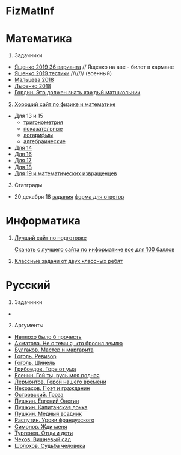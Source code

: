 # FizMatInf
# Математика
1. Задачники
  + [Ященко 2019 36 варианта](https://github.com/tanookki/FizMatInf/blob/master/2019_Ященко_36_вариантов.pdf) // Ященко на аве - билет в кармане
  + [Ященко 2019 тестики](https://github.com/tanookki/FizMatInf/blob/master/2019_Ященко_тест.pdf) /////// (военный)
  + [Мальцева 2018](https://github.com/tanookki/FizMatInf/blob/master/2018_Мальцева.pdf)
  + [Лысенко 2018](https://github.com/tanookki/FizMatInf/blob/master/2018_Лысенко.pdf)
  + [Гордин. Это должен знать каждый матшкольник](https://github.com/tanookki/FizMatInf/blob/master/Это%20должен%20знать%20каждый%20матшкольник.pdf)

2. [Хороший сайт по физике и математике](http://mathus.ru)
  + Для 13 и 15
    + [тригонометрия](https://github.com/tanookki/FizMatInf/blob/master/Тригонометрические%20уравнения.pdf)
    + [показательные](https://github.com/tanookki/FizMatInf/blob/master/Показательные%20уравнения%20и%20неравенства.pdf)
    + [логарифмы](https://github.com/tanookki/FizMatInf/blob/master/Логарифмические%20уравнения%20и%20неравенства.pdf)
    + [алгебраические](https://github.com/tanookki/FizMatInf/blob/master/Алгебраические%20уравнения%20и%20неравенства.pdf)
  + [Для 14](https://github.com/tanookki/FizMatInf/blob/master/Стереометрия.pdf)
  + [Для 16](https://github.com/tanookki/FizMatInf/blob/master/Планиметрия.pdf)
  + [Для 17](https://github.com/tanookki/FizMatInf/blob/master/Экономические%20задачи.pdf)
  + [Для 18](https://github.com/tanookki/FizMatInf/blob/master/Задачи%20с%20параметрами.pdf)
  + [Для 19 и математических извращенцев](https://github.com/tanookki/FizMatInf/blob/master/Нестандартные%20задачи.pdf)

3. Статграды
  + 20 декабря 18 [задания](https://github.com/tanookki/FizMatInf/blob/master/статград_20.12.18_задания.pdf) [форма для ответов](https://docs.google.com/spreadsheets/d/1yg7RwqaRn0PYUrywPNlMfG7MQpUKBhTjlZLgDCDpW78/edit?usp=sharing)



# Информатика
1. [Лучший сайт по подготовке](http://kpolyakov.spb.ru/school/ege.htm)

    [Скачать с лучшего сайта по информатике все для 100 баллов](http://kpolyakov.spb.ru/download/ege2019kp.zip)

2. [Классные задачи от двух классных ребят](https://github.com/tanookki/FizMatInf/blob/master/сложные%2023.pdf)

# Русский
1. Задачники
  + 

2. Аргументы
  + [Неплохо было б прочесть](https://github.com/tanookki/FizMatInf/blob/master/Аргументы_СНАЧАЛА%20ПРОЧТИ%20ЭТО.pdf)
  + [Ахматова. Не с теми я, кто бросил землю](https://github.com/tanookki/FizMatInf/blob/master/Аргументы_Ахматова_Не%20с%20теми%20я%2C%20кто%20бросил%20землю.pdf)
  + [Булгаков. Мастер и маргарита](https://github.com/tanookki/FizMatInf/blob/master/Аргументы_Булгаков_Мастер%20и%20маргарита.pdf)
  + [Гоголь. Ревизор](https://github.com/tanookki/FizMatInf/blob/master/Аргументы_Гоголь_Ревизор.pdf)
  + [Гоголь. Шинель](https://github.com/tanookki/FizMatInf/blob/master/Аргументы_Гоголь_Шинель.pdf)
  + [Грибоедов. Горе от ума](https://github.com/tanookki/FizMatInf/blob/master/Аргументы_Грибоедов_Горе%20от%20ума.pdf)
  + [Есенин. Гой ты, русь моя родная](https://github.com/tanookki/FizMatInf/blob/master/Аргументы_Есенин_Гой%20ты%2C%20русь%20моя%20родная.pdf)
  + [Лермонтов. Герой нашего времени](https://github.com/tanookki/FizMatInf/blob/master/Аргументы_Лермонтов_Герой%20нашего%20времени.pdf)
  + [Некрасов. Поэт и гражданин](https://github.com/tanookki/FizMatInf/blob/master/Аргументы_Некрасов_Поэт%20и%20гражданин.pdf)
  + [Островский. Гроза](https://github.com/tanookki/FizMatInf/blob/master/Аргументы_Островский_Гроза.pdf)
  + [Пушкин. Евгений Онегин](https://github.com/tanookki/FizMatInf/blob/master/Аргументы_Пушкин_Евгений%20Онегин.pdf)
  + [Пушкин. Капитанская дочка](https://github.com/tanookki/FizMatInf/blob/master/Аргументы_Пушкин_Капитанская%20дочка.pdf)
  + [Пушкин. Медный всадник](https://github.com/tanookki/FizMatInf/blob/master/Аргументы_Пушкин_Медный%20всадник.pdf)
  + [Распутин. Уроки французского](https://github.com/tanookki/FizMatInf/blob/master/Аргументы_Распутин_Уроки%20французского.pdf)
  + [Симонов. Жди меня](https://github.com/tanookki/FizMatInf/blob/master/Аргументы_Симонов_Жди%20меня.pdf)
  + [Тургенев. Отцы и дети](https://github.com/tanookki/FizMatInf/blob/master/Аргументы_Тургенев_Отцы%20и%20дети.pdf)
  + [Чехов. Вишневый сад](https://github.com/tanookki/FizMatInf/blob/master/Аргументы_Чехов_Вишневый%20сад.pdf)
  + [Шолохов. Судьба человека](https://github.com/tanookki/FizMatInf/blob/master/Аргументы_Шолохов_Судьба%20человека.pdf)
